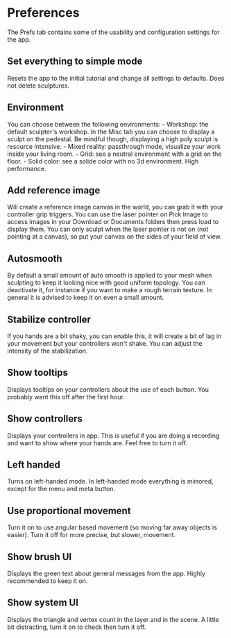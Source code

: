
# Preferences

The Prefs tab contains some of the usability and configuration settings for the app.
## Set everything to simple mode

Resets the app to the initial tutorial and change all settings to defaults. Does not delete sculptures.
## Environment

You can choose between the following environments: - Workshop: the default sculpter's workshop. In the Misc tab you can choose to display a sculpt on the pedestal. Be mindful though, displaying a high poly sculpt is resource intensive. - Mixed reality: passthrough mode, visualize your work inside your living room. - Grid: see a neutral environment with a grid on the floor. - Solid color: see a solide color with no 3d environment. High performance.
## Add reference image

Will create a reference image canvas in the world, you can grab it with your controller grip triggers. You can use the laser pointer on Pick Image to access images in your Download or Documents folders then press load to display them. You can only sculpt when the laser pointer is not on (not pointing at a canvas), so put your canvas on the sides of your field of view.
## Autosmooth

By default a small amount of auto smooth is applied to your mesh when sculpting to keep it looking nice with good uniform topology. You can deactivate it, for instance if you want to make a rough terrain texture. In general it is advised to keep it on even a small amount.
## Stabilize controller

If you hands are a bit shaky, you can enable this, it will create a bit of lag in your movement but your controllers won't shake. You can adjust the intensity of the stabilization.
## Show tooltips

Displays tooltips on your controllers about the use of each button. You probably want this off after the first hour.
## Show controllers

Displays your controllers in app. This is useful if you are doing a recording and want to show where your hands are. Feel free to turn it off.
## Left handed

Turns on left-handed mode. In left-handed mode everything is mirrored, except for the menu and meta button.
## Use proportional movement

Turn it on to use angular based movement (so moving far away objects is easier). Turn it off for more precise, but slower, movement.
## Show brush UI

Displays the green text about general messages from the app. Highly recommended to keep it on.
## Show system UI

Displays the triangle and vertex count in the layer and in the scene. A little bit distracting, turn it on to check then turn it off.
